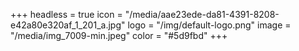 +++
headless = true
icon = "/media/aae23ede-da81-4391-8208-e42a80e320af_1_201_a.jpg"
logo = "/img/default-logo.png"
image = "/media/img_7009-min.jpeg"
color = "#5d9fbd"
+++
